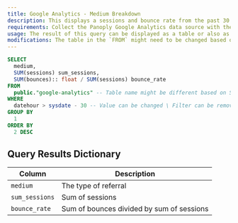 ```yaml
---
title: Google Analytics - Medium Breakdown
description: This displays a sessions and bounce rate from the past 30 days aggregated by medium.
requirements: Collect the Panoply Google Analytics data source with the default set of metrics and dimensions. This query uses the `medium` and `datehour` dimensions and the `sessions` and `bounces` metrics
usage: The result of this query can be displayed as a table or also as a bar chart.
modifications: The table in the `FROM` might need to be changed based on Schema and Destination settings in the data source. The columns `country` or `devicecategory` can be added to the `WHERE` as filters or to the `SELECT` and `GROUP BY` for an additional level of aggregation granularity.
---
```


```sql
SELECT
  medium,
  SUM(sessions) sum_sessions,
  SUM(bounces):: float / SUM(sessions) bounce_rate
FROM
  public."google-analytics" -- Table name might be different based on Schema and Destination settings in the data source
WHERE
  datehour > sysdate - 30 -- Value can be changed \ Filter can be removed
GROUP BY
  1
ORDER BY
  2 DESC
```

## Query Results Dictionary
Column | Description
---|---
`medium`| The type of referral
`sum_sessions`| Sum of sessions
`bounce_rate`| Sum of bounces divided by sum of sessions
